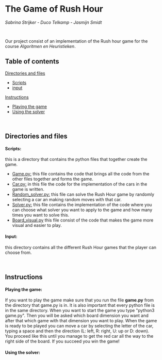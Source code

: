 # The Game of Rush Hour
*Sabrina Strijker - Duco Telkamp - Jasmijn Smidt*

<br>

Our project consist of an implementation of the Rush hour game for the course *Algoritmen en Heuristieken*.

## Table of contents

[Directories and files](#directories-and-files)
- [Scripts](#scripts)
- [input](#input)

[Instructions](#instructions)
- [Playing the game](#playing-the-game)
- [Using the solver](#using-the-solver)

<br>

## Directories and files

#### **Scripts:** 
this is a directory that contains the python files that together create the game.
- [Game.py:](scripts/game.py) this file contains the code that brings all the code from the other files together and forms the game.
- [Car.py:](Scripts/car.py) in this file the code for the implementation of the cars in the game is written.
- [Random_solver.py:](Scripts/random_solver.py) this file can solve the Rush Hour game by randomly selecting a car an making random moves with that car.
- [Solver.py:](Scripts/solver.py) this file contains the implementation of the code where you can choose what solver you want to apply to the game and how many times you want to solve this.
- [Board_visual.py](Scripts/board_visual.py) this file consist of the code that makes the game more visual and easier to play.

#### **Input**: 
this directory contains all the different Rush Hour games that the player can choose from.

<br>

## Instructions

#### **Playing the game**:

If you want to play the game make sure that you run the file **game.py** from the directory that game.py is in. It is also important that every python file is in the same directory. When you want to start the game you type "python3 game.py". Then you will be asked which board dimension you want and after that which game with that dimension you want to play. When the game is ready to be played you can move a car by selecting the letter of the car, typing a space and then the direction (L: left, R: right, U: up or D: down). You proceed like this until you manage to get the red car all the way to the right side of the board. If you succeed you win the game!

#### **Using the solver**:


